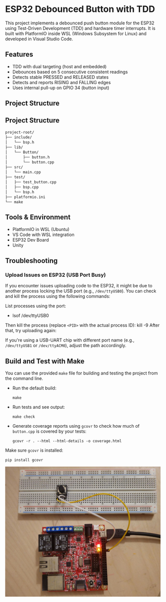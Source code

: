 # ESP32 Debounced Button with TDD

This project implements a debounced push button module for the ESP32 using Test-Driven Development (TDD) and hardware timer interrupts. It is built with PlatformIO inside WSL (Windows Subsystem for Linux) and developed in Visual Studio Code.

## Features

- TDD with dual targeting (host and embedded)
- Debounces based on 5 consecutive consistent readings
- Detects stable PRESSED and RELEASED states
- Detects and reports RISING and FALLING edges
- Uses internal pull-up on GPIO 34 (button input)

## Project Structure
## Project Structure

```
project-root/
├── include/
│   └── bsp.h
├── lib/
│   └── Button/
│       ├── button.h
│       └── button.cpp
├── src/
│   └── main.cpp
├── test/
│   ├── test_button.cpp
│   ├── bsp.cpp
│   └── bsp.h
├── platformio.ini
└── make
```


## Tools & Environment
- PlatformIO in WSL (Ubuntu)
- VS Code with WSL integration
- ESP32 Dev Board
- Unity

## Troubleshooting

### Upload Issues on ESP32 (USB Port Busy)

If you encounter issues uploading code to the ESP32, it might be due to another process locking the USB port (e.g., `/dev/ttyUSB0`). You can check and kill the process using the following commands:

List processes using the port:
- lsof /dev/ttyUSB0


Then kill the process (replace `<PID>` with the actual process ID):
kill -9 <PID>
After that, try uploading again:

If you're using a USB-UART chip with different port name (e.g., `/dev/ttyUSB1` or `/dev/ttyACM0`), adjust the path accordingly.

## Build and Test with Make

You can use the provided `make` file for building and testing the project from the command line.

- Run the default build:
  ```
  make
  ```

- Run tests and see output:
  ```
  make check
  ```

- Generate coverage reports using `gcovr` to check how much of `button.cpp` is covered by your tests:
  ```
  gcovr -r . --html --html-details -o coverage.html
  ```

Make sure `gcovr` is installed:
```
pip install gcovr
```

<img src="button.jpg" width="500" />


